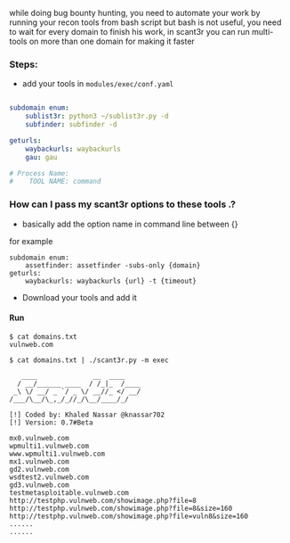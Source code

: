 while doing bug bounty hunting, you need to automate your work by running your recon tools from bash script but bash is not useful, you need to wait for every domain to finish his work, in scant3r you can run multi-tools on more than one domain for making it faster

### Steps:
* add your tools in `modules/exec/conf.yaml`
```yaml

subdomain enum:
    sublist3r: python3 ~/sublist3r.py -d 
    subfinder: subfinder -d 

geturls:
    waybackurls: waybackurls
    gau: gau

# Process Name:
#    TOOL NAME: command
```

### How can I pass my scant3r options to these tools .?
* basically add the option name in command line between {}

for example

```
subdomain enum:
    assetfinder: assetfinder -subs-only {domain}
geturls:
    waybackurls: waybackurls {url} -t {timeout}
```



* Download your tools and add it 

#### Run

```
$ cat domains.txt
vulnweb.com

$ cat domains.txt | ./scant3r.py -m exec

   ____              __  ____
  / __/______ ____  / /_|_  /____
 _\ \/ __/ _ `/ _ \/ __//_ </ __/
/___/\__/\_,_/_//_/\__/____/_/

[!] Coded by: Khaled Nassar @knassar702
[!] Version: 0.7#Beta

mx0.vulnweb.com
wpmulti1.vulnweb.com
www.wpmulti1.vulnweb.com
mx1.vulnweb.com
gd2.vulnweb.com
wsdtest2.vulnweb.com
gd3.vulnweb.com
testmetasploitable.vulnweb.com
http://testphp.vulnweb.com/showimage.php?file=8
http://testphp.vulnweb.com/showimage.php?file=8&size=160
http://testphp.vulnweb.com/showimage.php?file=vuln8&size=160
......
......

```